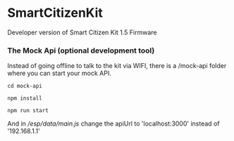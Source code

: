 # SmartCitizenKit
Developer version of Smart Citizen Kit 1.5 Firmware



### The Mock Api (optional development tool)

Instead of going offline to talk to the kit via WIFI, there is a /mock-api folder where you can start your mock API.

`cd mock-api`

`npm install`

`npm run start`

And in */esp/data/main.js* change the apiUrl to 'localhost:3000' instead of '192.168.1.1'

